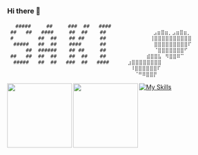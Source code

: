 ### Hi there 👋

```
　 #####     ##     ###  ##   ####        ⠀⠀⠀⠀
 ##   ##   ####     ##  ##    ##       ⠀⠀⠀⠀⠀ ⠀⣠⣶⣿⣶⡀⣠⣶⣿⣶⡀
 #        ##  ##    ## ##     ##       ⠀⠀⠀⠀⠀⠀⢸⣿⣿⣿⣿⣿⣿⣿⣿⣿⣿
  #####   ##  ##    ####      ##       ⠀⠀⠀⠀⠀⠀⠀⣿⣿⣿⣿⣿⣿⣿⣿⣿⠏
      ##  ######    ## ##     ##       ⠀⠀⠀⠀⠀⠀⠀⠈⣿⣿⣿⣿⣿⣿⣿⠋
 ##   ##  ##  ##    ##  ##    ##       ⠀⠀⠀⠀⠀⣾⣿⣿⣧⠀⠻⣿⣿⠿⠉
  #####   ##  ##   ###  ##   ####      ⣰⣿⣿⣿⣿⣿⣿⣿⣿
                                        ⠸⣿⣿⣿⣿⣿⣿⠏
                                        ⠀⠈⠛⠿⣿⣿⡟

```

<a href="https://github.com/tocoteron">
 <img align="left" height="150px" src="https://github-readme-stats.vercel.app/api?username=am2525nyan&count_private=true&show_icons=true&theme=buefy" />
</a>
<a href="https://github.com/am2525nyan">
  <img align="left" height="150px" src="https://github-readme-stats.vercel.app/api/top-langs/?username=am2525nyan&layout=compact&theme=buefy" />
</a>


[![My Skills](https://skillicons.dev/icons?i=swift,flutter,firebase,blender,figma,notion,ps,ai,pr,ae,unity)](https://skillicons.dev)


<!--
**saki0411/saki0411** is a ✨ _special_ ✨ repository because its `README.md` (this file) appears on your GitHub profile.

Here are some ideas to get you started:

- 🔭 I’m currently working on ...
- 🌱 I’m currently learning ...
- 👯 I’m looking to collaborate on ...
- 🤔 I’m looking for help with ...
- 💬 Ask me about ...
- 📫 How to reach me: ...
- 😄 Pronouns: ...
- ⚡ Fun fact: ...
-->
